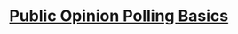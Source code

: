 # [Public Opinion Polling Basics](https://www.pewresearch.org/course/public-opinion-polling-basics/#polling-course-overview)